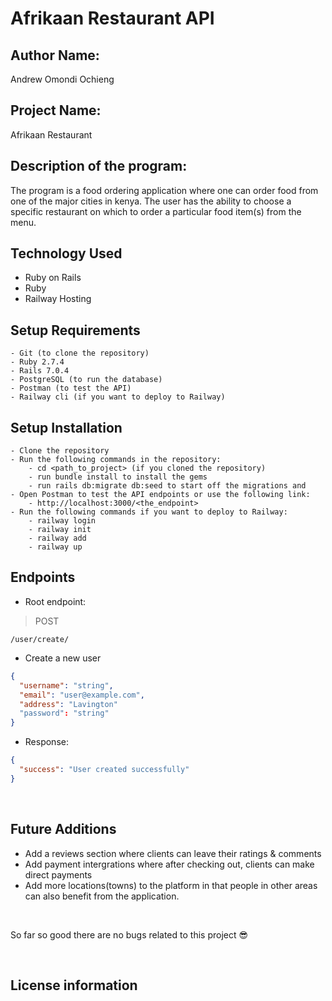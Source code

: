 # Afrikaan Restaurant API
## Author Name:
Andrew Omondi Ochieng


## Project Name:
Afrikaan Restaurant


## Description of the program:
The program is a food ordering application where one can order food from one of the major cities in kenya. The user has the ability to choose a specific restaurant on which to order a particular food item(s) from the menu.


## Technology Used
* Ruby on Rails
* Ruby
* Railway Hosting

## Setup Requirements

    - Git (to clone the repository)
    - Ruby 2.7.4
    - Rails 7.0.4
    - PostgreSQL (to run the database)
    - Postman (to test the API)
    - Railway cli (if you want to deploy to Railway)

## Setup Installation

    - Clone the repository
    - Run the following commands in the repository:
        - cd <path_to_project> (if you cloned the repository)
        - run bundle install to install the gems
        - run rails db:migrate db:seed to start off the migrations and 
    - Open Postman to test the API endpoints or use the following link:
        - http://localhost:3000/<the_endpoint>
    - Run the following commands if you want to deploy to Railway:
        - railway login
        - railway init
        - railway add
        - railway up



## Endpoints

- Root endpoint:
  
> POST

`/user/create/`

- Create a new user

```json
{
  "username": "string",
  "email": "user@example.com",
  "address": "Lavington"
  "password": "string"
}
```

- Response:

```json
{
  "success": "User created successfully"
}
``` 

<br>

## Future Additions 
* Add a reviews section where clients can leave their ratings & comments
* Add payment intergrations where after checking out, clients can make direct payments
* Add more locations(towns) to the platform in that people in other areas can also benefit from the application.

<br>




So far so good there are no bugs related to this project 😎


<br />

## License information








